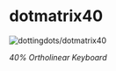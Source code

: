 # dotmatrix40

![dottingdots/dotmatrix40](https://github.com/user-attachments/assets/cb112911-ebe7-4256-884c-58cd23ef6ee4)

*40% Ortholinear Keyboard*

